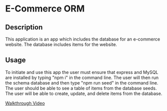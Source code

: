 
# E-Commerce ORM

## Description

This application is an app which includes the database for an e-commerce website. The database includes items for the website.


## Usage

To initiate and use this app the user must ensure that express and MySQL are installed by typing "npm i" in the command line. The user will then run the schema database and then type "npm run seed" in the command line. The user should be able to see a table of items from the database seeds. The user will be able to create, update, and delete items from the database.



[Walkthrough Video](https://drive.google.com/file/d/1YTPU-4BK1BgtORGAImJypQGy7qoLq7lY/view)